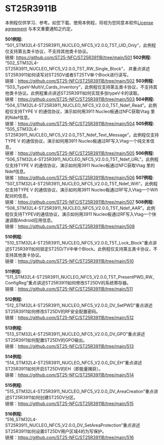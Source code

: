 # ST25R3911B
本例程仅供学习、参考。如您下载、使用本例程，将视为您同意本软件[License agreement](https://github.com/ST25-NFC/SOFTWARE-LICENSE-AGREEMENT/blob/main/SLA.pdf) 与本文重要通知之约定。

**501例程:**<br>
“501_STM32L4-ST25R3911_NUCLEO_NFC5_V2.0.0_T5T_UID_Only”，此例程仅支持第五类卡协议，不支持其他类卡协议。<br>
链接: https://github.com/ST25-NFC/ST25R3911B/tree/main/501
**502例程:**<br>
“502_STM32L4-ST25R3911_NUCLEO_NFC5_V2.0.0_T5T_RW_Single_Block”， 并重点讲述ST25R3911如何读写对ST25DV或者ST25TV单个Block进行读写。<br>
链接：https://github.com/ST25-NFC/ST25R3911B/tree/main/502
**503例程:**<br>
“503_TypeV-MultiV_Cards_Inventory”，此例程仅支持第五类卡协议，不支持其他类卡协议。此例程重点讲述ST25R3911如何实现多张typeV卡的读取。<br>
链接：https://github.com/ST25-NFC/ST25R3911B/tree/main/503
**504例程:**<br>
“504_STM32L4-ST25R3911_NUCLEO_NFC5_V2.0.0_T5T_Ndef_Read”。此例程仅支持TYPE V 的通信协议，演示如何用3911 Nucleo板通过NFC获取Vtag 里的Ndef信息。<br>
链接：https://github.com/ST25-NFC/ST25R3911B/tree/main/504
**505例程:**<br>
“505_STM32L4-ST25R3911_NUCLEO_NFC5_V2.0.0_T5T_Ndef_Text_Message”。此例程仅支持TYPE V 的通信协议，演示如何用3911 Nucleo板通过RF写入Vtag一个纯文本信息。<br>
链接：https://github.com/ST25-NFC/ST25R3911B/tree/main/505
**506例程:**<br>
“506_STM32L4-ST25R3911_NUCLEO_NFC5_V2.0.0_T5T_Ndef_URL”。此例程仅支持TYPE V 的通信协议，演示如何用3911 Nucleo板通过NFC获取Vtag 里的Ndef信息。<br>
链接：https://github.com/ST25-NFC/ST25R3911B/tree/main/506
**507例程:**<br>
“507_STM32L4-ST25R3911_NUCLEO_NFC5_V2.0.0_T5T_Ndef_Wifi”。此例程仅支持TYPE V 的通信协议，演示如何用3911 Nucleo板通过RF写入Vtag一个Wifi配对的信息。<br>
链接：https://github.com/ST25-NFC/ST25R3911B/tree/main/507
**508例程:**<br>
“508_STM32L4-ST25R3911_NUCLEO_NFC5_V2.0.0_T5T_Ndef_AAR”。此例程仅支持TYPEV的通信协议，演示如何用3911 Nucleo板通过RF写入Vtag一个快速调取Android应用信息。<br>
链接：https://github.com/ST25-NFC/ST25R3911B/tree/main/508

**510例程:**<br>
"510_STM32L4-ST25R3911_NUCLEO_NFC5_V2.0.0_T5T_Lock_Block"重点讲述ST25R3911如何锁定ST25D/TV中单个Block。此例程仅支持第五类卡协议，不支持其他类卡协议。<br>
链接：https://github.com/ST25-NFC/ST25R3911B/tree/main/510

**511例程:**<br>
“511_STM32L4-ST25R3911_NUCLEO_NFC5_V2.0.0_T5T_PresentPWD_RW_ ConfigReg”重点讲述ST25R3911如何修改ST25DV的系统寄存器。<br>
链接：https://github.com/ST25-NFC/ST25R3911B/tree/main/511

**512例程:**<br>
“512_STM32L4-ST25R3911_NUCLEO_NFC5_V2.0.0_DV_SetPWD”重点讲述ST25R3911如何修改ST25DV的RF安全配置密码。<br>
链接：https://github.com/ST25-NFC/ST25R3911B/tree/main/512

**513例程:**<br>
“513_STM32L4-ST25R3911_NUCLEO_NFC5_V2.0.0_DV_GPO”重点讲述ST25R3911如何配置ST25DV的GPO输出。<br>
链接：https://github.com/ST25-NFC/ST25R3911B/tree/main/513

**514例程:**<br>
“514_STM32L4-ST25R3911_NUCLEO_NFC5_V2.0.0_DV_EH”重点讲述ST25R3911如何开启ST25DV的EH（即能量捕获）。<br>
链接：https://github.com/ST25-NFC/ST25R3911B/tree/main/514

**515例程:**<br>
“515_STM32L4-ST25R3911_NUCLEO_NFC5_V2.0.0_DV_AreaCreation”重点讲述ST25R3911如何创建ST25DV分区。<br>
链接：https://github.com/ST25-NFC/ST25R3911B/tree/main/515

**516例程:**<br>
“516_STM32L4-ST25R3911_NUCLEO_NFC5_V2.0.0_DV_SetAreaProtection”重点讲述ST25R3911如何设置ST25DV用户区域4的为写保护。<br>
链接：https://github.com/ST25-NFC/ST25R3911B/tree/main/516
